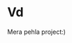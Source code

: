 # Vd
Mera pehla project:)
<html><head>
    <title>MY FIRST WEB PAGE</title>
</head>
    <body bgcolour="blue" text="orange>
        WELCOME TO HTML
    </body>
</html>
